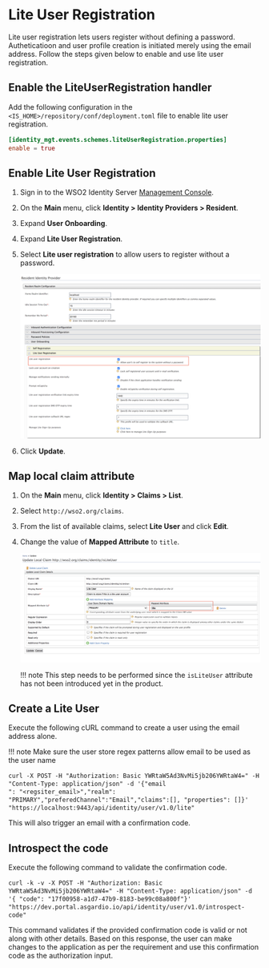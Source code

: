 # Lite User Registration

Lite user registration lets users register without defining a password. Autheticatioon and user profile creation is initiated merely using the email address. Follow the steps given below to enable and use lite user registration. 

## Enable the LiteUserRegistration handler 

Add the following configuration in the `<IS_HOME>/repository/conf/deployment.toml` file to enable lite user registration.

```toml
[identity_mgt.events.schemes.liteUserRegistration.properties]
enable = true
```

## Enable Lite User Registration 

1.	Sign in to the WSO2 Identity Server [Management Console](../../setup/getting-started-with-the-management-console).

2.	On the **Main** menu, click **Identity > Identity Providers > Resident**. 

3.	Expand **User Onboarding**. 

4.	Expand **Lite User Registration**. 

5.	Select **Lite user registration** to allow users to register without a password. 

	![resident-idp](../assets/img/learn/resident-idp.png)

6. Click **Update**. 

## Map local claim attribute 

1.	On the **Main** menu, click **Identity > Claims > List**. 

2.	Select `http://wso2.org/claims`. 

3.	From the list of available claims, select **Lite User** and click **Edit**. 

4.	Change the value of **Mapped Attribute** to `title`. 

	![mapped-attribute-change](../assets/img/learn/mapped-attribute-change.png)

	!!! note 
		This step needs to be performed since the `isLiteUser` attribute has not been introduced yet in the product. 


## Create a Lite User

Execute the following cURL command to create a user using the email address alone. 

!!! note 
	Make sure the user store regex patterns allow email to be used as the user name

```curl 
curl -X POST -H "Authorization: Basic YWRtaW5Ad3NvMi5jb206YWRtaW4=" -H "Content-Type: application/json" -d '{"email
": "<regsiter_email>","realm": "PRIMARY","preferedChannel":"Email","claims":[], "properties": []}' "https://localhost:9443/api/identity/user/v1.0/lite"
```

This will also trigger an email with a confirmation code. 

## Introspect the code 

Execute the following command to validate the confirmation code. 

```curl 
curl -k -v -X POST -H "Authorization: Basic YWRtaW5Ad3NvMi5jb206YWRtaW4=" -H "Content-Type: application/json" -d '{ "code": "17f00958-a1d7-47b9-8183-be99c08a800f"}' "https://dev.portal.asgardio.io/api/identity/user/v1.0/introspect-code"
```

This command validates if the provided confirmation code is valid or not along with other details. Based on this response, the user can make changes to the application as per the requirement and use this confirmation code as the authorization input.  











